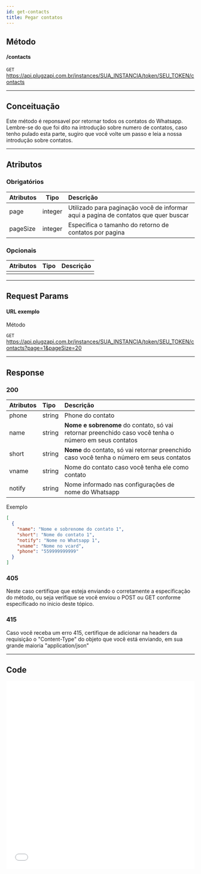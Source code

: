 ```yaml
---
id: get-contacts
title: Pegar contatos
---
```


## Método

#### /contacts

`GET` https://api.plugzapi.com.br/instances/SUA_INSTANCIA/token/SEU_TOKEN/contacts

---

## Conceituação

Este método é reponsavel por retornar todos os contatos do Whatsapp. Lembre-se do que foi dito na introdução sobre numero de contatos, caso tenho pulado esta parte, sugiro que você volte um passo e leia a nossa introdução sobre contatos.

---

## Atributos

### Obrigatórios

| Atributos | Tipo | Descrição |
| :-- | :-: | :-- |
| page | integer | Utilizado para paginação você de informar aqui a pagina de contatos que quer buscar |
| pageSize | integer | Especifica o tamanho do retorno de contatos por pagina |

### Opcionais

| Atributos | Tipo | Descrição |
| :-------- | :--: | :-------- |
|           |      |           |

---

## Request Params

#### URL exemplo

Método

`GET` https://api.plugzapi.com.br/instances/SUA_INSTANCIA/token/SEU_TOKEN/contacts?page=1&pageSize=20

---

## Response

### 200

| Atributos | Tipo | Descrição |
| :-- | :-- | :-- |
| phone | string | Phone do contato |
| name | string | **Nome e sobrenome** do contato, só vai retornar preenchido caso você tenha o número em seus contatos |
| short | string | **Nome** do contato, só vai retornar preenchido caso você tenha o número em seus contatos |
| vname | string | Nome do contato caso você tenha ele como contato |
| notify | string | Nome informado nas configurações de nome do Whatsapp |

Exemplo

```json
[
  {
    "name": "Nome e sobrenome do contato 1",
    "short": "Nome do contato 1",
    "notify": "Nome no Whatsapp 1",
    "vname": "Nome no vcard",
    "phone": "559999999999"
  }
]
```

### 405

Neste caso certifique que esteja enviando o corretamente a especificação do método, ou seja verifique se você enviou o POST ou GET conforme especificado no inicio deste tópico.

### 415

Caso você receba um erro 415, certifique de adicionar na headers da requisição o "Content-Type" do objeto que você está enviando, em sua grande maioria "application/json"

---

## Code

<iframe src="//api.apiembed.com/?source=https://raw.githubusercontent.com/Plug-Zapi/plug-zapi-docs/master/json-examples/get-contacts.json&targets=all" frameborder="0" scrolling="no" width="100%" height="500px" seamless></iframe>
